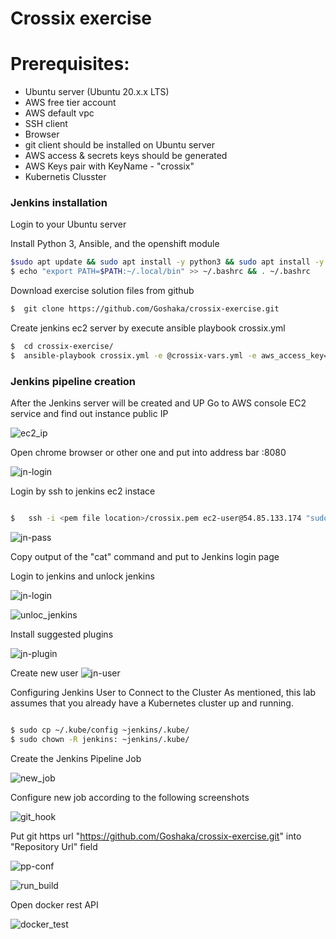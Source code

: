 # Crossix exercise 

# Prerequisites:
 - Ubuntu server (Ubuntu 20.x.x LTS)
 - AWS free tier account
 - AWS default vpc
 - SSH client
 - Browser
 - git client should be installed on Ubuntu server
 - AWS access & secrets keys should be generated
 - AWS Keys pair with KeyName - "crossix"
 - Kubernetis Clusster


### Jenkins installation

Login to your Ubuntu server

Install Python 3, Ansible, and the openshift module

```sh
$sudo apt update && sudo apt install -y python3 && sudo apt install -y python3-pip  && sudo pip3 install boto3 && sudo pip3 install ansible && sudo pip3 install openshift
$ echo "export PATH=$PATH:~/.local/bin" >> ~/.bashrc && . ~/.bashrc
```

Download exercise solution files from github

```sh
$  git clone https://github.com/Goshaka/crossix-exercise.git  
```

Create jenkins ec2 server by execute ansible playbook crossix.yml 

```sh
$  cd crossix-exercise/  
$  ansible-playbook crossix.yml -e @crossix-vars.yml -e aws_access_key='your_aws_access_key' -e aws_secret_key='your_aws_secret_key' -e YourInternetIP='YourInternetIP'
```

### Jenkins pipeline creation

After the Jenkins server will be created and UP
Go to AWS console EC2 service and find out instance public IP

![ec2_ip](images/ec2.png)

Open chrome browser or other one and put into address bar <Jenkins Instance public IP>:8080
 
![jn-login](images/jn_login.png)

Login by ssh to jenkins ec2 instace 

```sh

$   ssh -i <pem file location>/crossix.pem ec2-user@54.85.133.174 "sudo cat /var/lib/jenkins/secrets/initialAdminPassword"

```
![jn-pass](images/jn_pass.png)

Copy output of the "cat" command and put to Jenkins login page

Login to jenkins and unlock jenkins 

![jn-login](images/jn_login.png)

![unloc_jenkins](images/unlock_jenkins.png)

Install suggested plugins

![jn-plugin](images/jn_plugin.png)



Create new user
![jn-user](images/jn_user.png)

Configuring Jenkins User to Connect to the Cluster
As mentioned, this lab assumes that you already have a Kubernetes cluster up and running.
```sh

$ sudo cp ~/.kube/config ~jenkins/.kube/
$ sudo chown -R jenkins: ~jenkins/.kube/

```
Create the Jenkins Pipeline Job

![new_job](images/new_job.png)

Configure new job according to the following screenshots

![git_hook](images/git_hook.png)

Put git https url "https://github.com/Goshaka/crossix-exercise.git" into "Repository Url" field 

![pp-conf](images/pp-conf.png)

![run_build](images/run_build.png)

Open docker rest API

![docker_test](images/docker_test.png)






